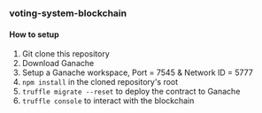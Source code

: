 ### voting-system-blockchain
#### How to setup

1. Git clone this repository
2. Download Ganache
3. Setup a Ganache workspace, Port = 7545 & Network ID = 5777
4. `npm install` in the cloned repository's root
5. `truffle migrate --reset` to deploy the contract to Ganache
6. `truffle console` to interact with the blockchain